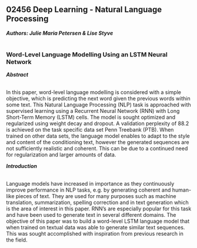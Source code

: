 ## 02456 Deep Learning - Natural Language Processing

***Authors: Julie Maria Petersen & Lise Styve*** <br /> <br />

### Word-Level Language Modelling Using an LSTM Neural Network

***Abstract*** <br /> <br />

In this paper, word-level language modelling is considered with a simple objective, which is predicting the next word given the previous words within some text. This Natural Language Processing (NLP) task is approached with supervised learning using a Recurrent Neural Network (RNN) with Long Short-Term Memory (LSTM) cells. The model is sought optimized and regularized using weight decay and dropout. A validation perplexity of 88.2 is achieved on the task specific data set Penn Treebank (PTB). When trained on other data sets, the language model enables to adapt to the style and content of the conditioning text, however the generated sequences are not sufficiently realistic and coherent. This can be due to a continued need for regularization and larger amounts of data.

***Introduction*** <br /> <br />

Language models have increased in importance as they continuously improve performance in NLP tasks, e.g. by generating coherent and human-like pieces of text. They are used for many purposes such as machine translation, summarization, spelling correction and in text generation which is the area of interest in this paper. RNN’s are especially popular for this task and have been used to generate text in several different domains.
The objective of this paper was to build a word-level LSTM language model that when trained on textual data was able to generate similar text sequences. This was sought accomplished with inspiration from previous research in the field.
